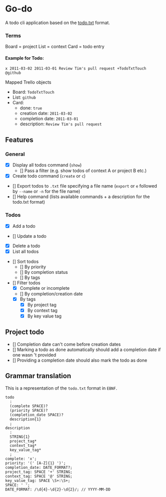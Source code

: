 # Go-do
A todo cli application based on the [todo.txt](https://github.com/todotxt/todo.txt) format.

### Terms
Board = project
List = context
Card = todo entry

#### Example for Todo:
```
x 2011-03-02 2011-03-01 Review Tim's pull request +TodoTxtTouch @github
```

Mapped Trello objects
- Board: `TodoTxtTouch`
- List: `github`
- Card: 
  - done: `true`
  - creation date: `2011-03-02`
  - completion date: `2011-03-01`
  - description: `Review Tim's pull request`

## Features
### General
- [x] Display all todos command (`show`)
    - [] Pass a filter (e.g. show todos of context A or project B etc.) 
- [x] Create todo command (`create` or `c`)
- [] Export todos to `.txt` file specifying a file name (`export` or `e` followed by `--name` or `-n` for the file name)
- [] Help command (lists available commands + a description for the todo.txt format)

### Todos
- [x] Add a todo
- [] Update a todo
- [x] Delete a todo
- [x] List all todos
- [] Sort todos
  - [] By priority
  - [] By completion status
  - [] By tags
- [] Filter todos
  - [x] Complete or incomplete
  - [] By completion/creation date
  - [x] By tags
    - [x] By project tag
    - [x] By context tag
    - [x] By key value tag

## Project todo
- [] Completion date can't come before creation dates
- [] Marking a todo as done automatically should add a completion date if one wasn 't provided
- [] Providing a completion date should also mark the todo as done

## Grammar translation
This is a representation of the `todo.txt` format in `EBNF`.
```
todo
  : 
  (complete SPACE)?
  (priority SPACE)?
  (completion_date SPACE)?
  description{1}
  ;
description
  : 
  STRING{1}
  project_tag*
  context_tag*
  key_value_tag*
  ;
complete: 'x';
priority: '(' [A-Z]{1} ')';
completion_date: DATE_FORMAT?;
project_tag: SPACE '+' STRING;
context_tag: SPACE '@' STRING;
key_value_tag: SPACE \S+:\S+;
SPACE: ' ';
DATE_FORMAT: /\d{4}-\d{2}-\d{2}/; // YYYY-MM-DD
```